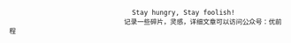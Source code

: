 








                                   Stay hungry, Stay foolish!
                                 记录一些碎片，灵感，详细文章可以访问公众号：优前程







